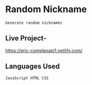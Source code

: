 # Random Nickname

    Generate random nicknames

## Live Project-

https://eric-complexapi1.netlify.com/


## Languages Used

    JavaScript HTML CSS

### 
